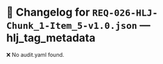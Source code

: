 # 📝 Changelog for `REQ-026-HLJ-Chunk_1-Item_5-v1.0.json` — **hlj_tag_metadata**

❌ No audit.yaml found.
